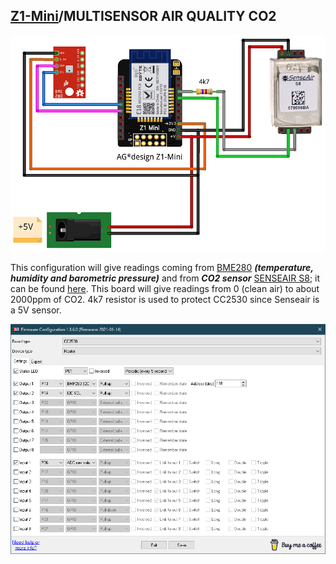 ## [Z1-Mini](https://gio-dot.github.io/Z1-Mini/)/MULTISENSOR AIR QUALITY CO2

<img src="https://github.com/Gio-dot/Z1-Mini/blob/gh-pages/images/Z1%20Mini-air%20quality-CO2_bb-800.png?raw=true">

This configuration will give readings coming from [BME280](https://www.amazon.com/Dmyond-Atmospheric-Pressure-Temperature-Humidity/dp/B07XKSBQ9B/ref=sr_1_2?dchild=1&keywords=bme280&qid=1614215664&sr=8-2) ***(temperature, humidity and barometric pressure)*** and from ***CO2 sensor*** [SENSEAIR S8](https://senseair.com/products/size-counts/s8-residential/); it can be found [here](https://it.aliexpress.com/item/4000884582128.html?spm=a2g0o.productlist.0.0.69ba7ca95ncIBW&algo_pvid=b1824375-de57-454d-8914-f9212dba636e&algo_expid=b1824375-de57-454d-8914-f9212dba636e-0&btsid=2100bb4916142894244876582ec4f6&ws_ab_test=searchweb0_0,searchweb201602_,searchweb201603_). This board will give readings from 0 (clean air) to about 2000ppm of CO2.
4k7 resistor is used to protect CC2530 since Senseair is a 5V sensor.


<img src="https://github.com/Gio-dot/Z1-Mini/blob/gh-pages/images/Air%20quality%20sensor%20PTVO.png?raw=true">
